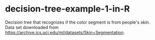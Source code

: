 # decision-tree-example-1-in-R
Decision tree that recognizes if the color segment is from people's skin.
Data set downloaded from https://archive.ics.uci.edu/ml/datasets/Skin+Segmentation.
